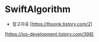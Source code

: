 # SwiftAlgorithm

 - 참고자료
[https://thoonk.tistory.com/2]

[https://ios-development.tistory.com/398]
